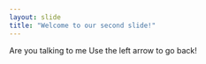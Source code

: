 ```yaml
---
layout: slide
title: "Welcome to our second slide!"
---
```

Are you talking to me
Use the left arrow to go back!

